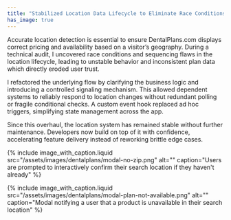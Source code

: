 ```yaml
---
title: "Stabilized Location Data Lifecycle to Eliminate Race Conditions and Fragility"
has_image: true
---
```


Accurate location detection is essential to ensure DentalPlans.com displays correct pricing and availability based on a visitor’s geography. During a technical audit, I uncovered race conditions and sequencing flaws in the location lifecycle, leading to unstable behavior and inconsistent plan data which directly eroded user trust.

I refactored the underlying flow by clarifying the business logic and introducing a controlled signaling mechanism. This allowed dependent systems to reliably respond to location changes without redundant polling or fragile conditional checks. A custom event hook replaced ad hoc triggers, simplifying state management across the app.

Since this overhaul, the location system has remained stable without further maintenance. Developers now build on top of it with confidence, accelerating feature delivery instead of reworking brittle edge cases.

{% include image_with_caption.liquid
   src="/assets/images/dentalplans/modal-no-zip.png"
   alt=""
   caption="Users are prompted to interactively confirm their search location if they haven't already" %}

{% include image_with_caption.liquid
   src="/assets/images/dentalplans/modal-plan-not-available.png"
   alt=""
   caption="Modal notifying a user that a product is unavailable in their search location" %}
